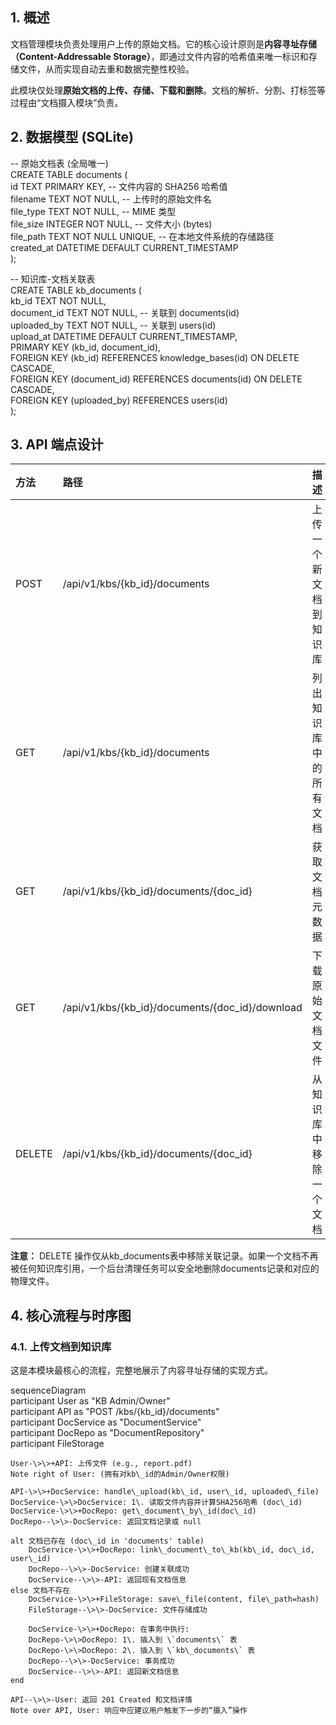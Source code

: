## **1\. 概述**

文档管理模块负责处理用户上传的原始文档。它的核心设计原则是**内容寻址存储（Content-Addressable Storage）**，即通过文件内容的哈希值来唯一标识和存储文件，从而实现自动去重和数据完整性校验。

此模块仅处理**原始文档的上传、存储、下载和删除**。文档的解析、分割、打标签等过程由“文档摄入模块”负责。

## **2\. 数据模型 (SQLite)**

\-- 原始文档表 (全局唯一)  
CREATE TABLE documents (  
    id TEXT PRIMARY KEY,          \-- 文件内容的 SHA256 哈希值  
    filename TEXT NOT NULL,       \-- 上传时的原始文件名  
    file\_type TEXT NOT NULL,      \-- MIME 类型  
    file\_size INTEGER NOT NULL,     \-- 文件大小 (bytes)  
    file\_path TEXT NOT NULL UNIQUE, \-- 在本地文件系统的存储路径  
    created\_at DATETIME DEFAULT CURRENT\_TIMESTAMP  
);

\-- 知识库-文档关联表  
CREATE TABLE kb\_documents (  
    kb\_id TEXT NOT NULL,  
    document\_id TEXT NOT NULL,      \-- 关联到 documents(id)  
    uploaded\_by TEXT NOT NULL,      \-- 关联到 users(id)  
    upload\_at DATETIME DEFAULT CURRENT\_TIMESTAMP,  
    PRIMARY KEY (kb\_id, document\_id),  
    FOREIGN KEY (kb\_id) REFERENCES knowledge\_bases(id) ON DELETE CASCADE,  
    FOREIGN KEY (document\_id) REFERENCES documents(id) ON DELETE CASCADE,  
    FOREIGN KEY (uploaded\_by) REFERENCES users(id)  
);

## **3\. API 端点设计**

| 方法 | 路径 | 描述 | 所需权限 |
| :---- | :---- | :---- | :---- |
| POST | /api/v1/kbs/{kb\_id}/documents | 上传一个新文档到知识库 | KB Owner, Admin |
| GET | /api/v1/kbs/{kb\_id}/documents | 列出知识库中的所有文档 | KB Member |
| GET | /api/v1/kbs/{kb\_id}/documents/{doc\_id} | 获取文档元数据 | KB Member |
| GET | /api/v1/kbs/{kb\_id}/documents/{doc\_id}/download | 下载原始文档文件 | KB Member (可配置) |
| DELETE | /api/v1/kbs/{kb\_id}/documents/{doc\_id} | 从知识库中移除一个文档 | KB Owner, Admin |

**注意：** DELETE 操作仅从kb\_documents表中移除关联记录。如果一个文档不再被任何知识库引用，一个后台清理任务可以安全地删除documents记录和对应的物理文件。

## **4\. 核心流程与时序图**

### **4.1. 上传文档到知识库**

这是本模块最核心的流程，完整地展示了内容寻址存储的实现方式。

sequenceDiagram  
    participant User as "KB Admin/Owner"  
    participant API as "POST /kbs/{kb\_id}/documents"  
    participant DocService as "DocumentService"  
    participant DocRepo as "DocumentRepository"  
    participant FileStorage

    User-\>\>+API: 上传文件 (e.g., report.pdf)  
    Note right of User: (拥有对kb\_id的Admin/Owner权限)  
      
    API-\>\>+DocService: handle\_upload(kb\_id, user\_id, uploaded\_file)  
    DocService-\>\>DocService: 1\. 读取文件内容并计算SHA256哈希 (doc\_id)  
    DocService-\>\>+DocRepo: get\_document\_by\_id(doc\_id)  
    DocRepo--\>\>-DocService: 返回文档记录或 null

    alt 文档已存在 (doc\_id in 'documents' table)  
        DocService-\>\>+DocRepo: link\_document\_to\_kb(kb\_id, doc\_id, user\_id)  
        DocRepo--\>\>-DocService: 创建关联成功  
        DocService--\>\>-API: 返回现有文档信息  
    else 文档不存在  
        DocService-\>\>+FileStorage: save\_file(content, file\_path=hash)  
        FileStorage--\>\>-DocService: 文件存储成功  
          
        DocService-\>\>+DocRepo: 在事务中执行:  
        DocRepo-\>\>DocRepo: 1\. 插入到 \`documents\` 表  
        DocRepo-\>\>DocRepo: 2\. 插入到 \`kb\_documents\` 表  
        DocRepo--\>\>-DocService: 事务成功  
        DocService--\>\>-API: 返回新文档信息  
    end  
      
    API--\>\>-User: 返回 201 Created 和文档详情  
    Note over API, User: 响应中应建议用户触发下一步的“摄入”操作

